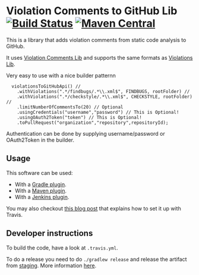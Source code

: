 # Violation Comments to GitHub Lib [![Build Status](https://travis-ci.org/tomasbjerre/violation-comments-to-github-lib.svg?branch=master)](https://travis-ci.org/tomasbjerre/violation-comments-to-github-lib) [![Maven Central](https://maven-badges.herokuapp.com/maven-central/se.bjurr.violations/violation-comments-to-github/badge.svg)](https://maven-badges.herokuapp.com/maven-central/se.bjurr.violations/violation-comments-to-github)

This is a library that adds violation comments from static code analysis to GitHub.

It uses [Violation Comments Lib](https://github.com/tomasbjerre/violation-comments-lib) and supports the same formats as [Violations Lib](https://github.com/tomasbjerre/violations-lib).

Very easy to use with a nice builder patternn
```
  violationsToGitHubApi() //
    .withViolations(".*/findbugs/.*\\.xml$", FINDBUGS, rootFolder) //
    .withViolations(".*/checkstyle/.*\\.xml$", CHECKSTYLE, rootFolder) //
    .limitNumberOfCommentsTo(20) // Optional
    .usingCredentials("username","password") // This is Optional!
    .usingOAuth2Token("token") // This is Optional!
    .toPullRequest("organization","repository",repositoryId);
```

Authentication can be done by supplying username/password or OAuth2Token in the builder. 

## Usage
This software can be used:
 * With a [Gradle plugin](https://github.com/tomasbjerre/violation-comments-to-github-gradle-plugin).
 * With a [Maven plugin](https://github.com/tomasbjerre/violation-comments-to-github-maven-plugin).
 * With a [Jenkins plugin](https://github.com/tomasbjerre/violation-comments-to-github-jenkins-plugin).

You may also checkout [this blog post](http://bjurr.se/static-code-analysis-with-github/) that explains how to set it up with Travis.

## Developer instructions

To build the code, have a look at `.travis.yml`.

To do a release you need to do `./gradlew release` and release the artifact from [staging](https://oss.sonatype.org/#stagingRepositories). More information [here](http://central.sonatype.org/pages/releasing-the-deployment.html).
